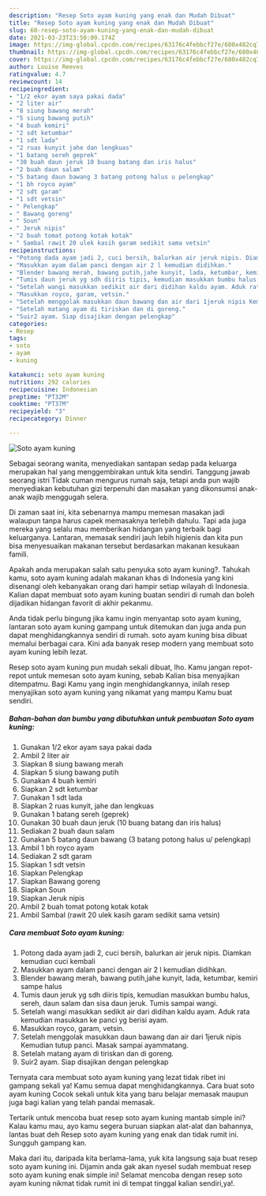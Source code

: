 ```yaml
---
description: "Resep Soto ayam kuning yang enak dan Mudah Dibuat"
title: "Resep Soto ayam kuning yang enak dan Mudah Dibuat"
slug: 60-resep-soto-ayam-kuning-yang-enak-dan-mudah-dibuat
date: 2021-03-23T23:50:09.174Z
image: https://img-global.cpcdn.com/recipes/63176c4febbcf27e/680x482cq70/soto-ayam-kuning-foto-resep-utama.jpg
thumbnail: https://img-global.cpcdn.com/recipes/63176c4febbcf27e/680x482cq70/soto-ayam-kuning-foto-resep-utama.jpg
cover: https://img-global.cpcdn.com/recipes/63176c4febbcf27e/680x482cq70/soto-ayam-kuning-foto-resep-utama.jpg
author: Louise Reeves
ratingvalue: 4.7
reviewcount: 14
recipeingredient:
- "1/2 ekor ayam saya pakai dada"
- "2 liter air"
- "8 siung bawang merah"
- "5 siung bawang putih"
- "4 buah kemiri"
- "2 sdt ketumbar"
- "1 sdt lada"
- "2 ruas kunyit jahe dan lengkuas"
- "1 batang sereh geprek"
- "30 buah daun jeruk 10 buang batang dan iris halus"
- "2 buah daun salam"
- "5 batang daun bawang 3 batang potong halus u pelengkap"
- "1 bh royco ayam"
- "2 sdt garam"
- "1 sdt vetsin"
- " Pelengkap"
- " Bawang goreng"
- " Soun"
- " Jeruk nipis"
- "2 buah tomat potong kotak kotak"
- " Sambal rawit 20 ulek kasih garam sedikit sama vetsin"
recipeinstructions:
- "Potong dada ayam jadi 2, cuci bersih, balurkan air jeruk nipis. Diamkan kemudian cuci kembali"
- "Masukkan ayam dalam panci dengan air 2 l kemudian didihkan."
- "Blender bawang merah, bawang putih,jahe kunyit, lada, ketumbar, kemiri sampe halus"
- "Tumis daun jeruk yg sdh diiris tipis, kemudian masukkan bumbu halus, sereh, daun salam dan sisa daun jeruk. Tumis sampai wangi."
- "Setelah wangi masukkan sedikit air dari didihan kaldu ayam. Aduk rata kemudian masukkan ke panci yg berisi ayam."
- "Masukkan royco, garam, vetsin."
- "Setelah menggolak masukkan daun bawang dan air dari 1jeruk nipis Kemudian tutup panci. Masak sampai ayammatang."
- "Setelah matang ayam di tiriskan dan di goreng."
- "Suir2 ayam. Siap disajikan dengan pelengkap"
categories:
- Resep
tags:
- soto
- ayam
- kuning

katakunci: soto ayam kuning 
nutrition: 292 calories
recipecuisine: Indonesian
preptime: "PT32M"
cooktime: "PT37M"
recipeyield: "3"
recipecategory: Dinner

---
```



![Soto ayam kuning](https://img-global.cpcdn.com/recipes/63176c4febbcf27e/680x482cq70/soto-ayam-kuning-foto-resep-utama.jpg)

Sebagai seorang wanita, menyediakan santapan sedap pada keluarga merupakan hal yang menggembirakan untuk kita sendiri. Tanggung jawab seorang istri Tidak cuman mengurus rumah saja, tetapi anda pun wajib menyediakan kebutuhan gizi terpenuhi dan masakan yang dikonsumsi anak-anak wajib menggugah selera.

Di zaman  saat ini, kita sebenarnya mampu memesan masakan jadi walaupun tanpa harus capek memasaknya terlebih dahulu. Tapi ada juga mereka yang selalu mau memberikan hidangan yang terbaik bagi keluarganya. Lantaran, memasak sendiri jauh lebih higienis dan kita pun bisa menyesuaikan makanan tersebut berdasarkan makanan kesukaan famili. 



Apakah anda merupakan salah satu penyuka soto ayam kuning?. Tahukah kamu, soto ayam kuning adalah makanan khas di Indonesia yang kini disenangi oleh kebanyakan orang dari hampir setiap wilayah di Indonesia. Kalian dapat membuat soto ayam kuning buatan sendiri di rumah dan boleh dijadikan hidangan favorit di akhir pekanmu.

Anda tidak perlu bingung jika kamu ingin menyantap soto ayam kuning, lantaran soto ayam kuning gampang untuk ditemukan dan juga anda pun dapat menghidangkannya sendiri di rumah. soto ayam kuning bisa dibuat memalui berbagai cara. Kini ada banyak resep modern yang membuat soto ayam kuning lebih lezat.

Resep soto ayam kuning pun mudah sekali dibuat, lho. Kamu jangan repot-repot untuk memesan soto ayam kuning, sebab Kalian bisa menyajikan ditempatmu. Bagi Kamu yang ingin menghidangkannya, inilah resep menyajikan soto ayam kuning yang nikamat yang mampu Kamu buat sendiri.

<!--inarticleads1-->

##### Bahan-bahan dan bumbu yang dibutuhkan untuk pembuatan Soto ayam kuning:

1. Gunakan 1/2 ekor ayam saya pakai dada
1. Ambil 2 liter air
1. Siapkan 8 siung bawang merah
1. Siapkan 5 siung bawang putih
1. Gunakan 4 buah kemiri
1. Siapkan 2 sdt ketumbar
1. Gunakan 1 sdt lada
1. Siapkan 2 ruas kunyit, jahe dan lengkuas
1. Gunakan 1 batang sereh (geprek)
1. Gunakan 30 buah daun jeruk (10 buang batang dan iris halus)
1. Sediakan 2 buah daun salam
1. Gunakan 5 batang daun bawang (3 batang potong halus u/ pelengkap)
1. Ambil 1 bh royco ayam
1. Sediakan 2 sdt garam
1. Siapkan 1 sdt vetsin
1. Siapkan  Pelengkap
1. Siapkan  Bawang goreng
1. Siapkan  Soun
1. Siapkan  Jeruk nipis
1. Ambil 2 buah tomat potong kotak kotak
1. Ambil  Sambal (rawit 20 ulek kasih garam sedikit sama vetsin)




<!--inarticleads2-->

##### Cara membuat Soto ayam kuning:

1. Potong dada ayam jadi 2, cuci bersih, balurkan air jeruk nipis. Diamkan kemudian cuci kembali
1. Masukkan ayam dalam panci dengan air 2 l kemudian didihkan.
1. Blender bawang merah, bawang putih,jahe kunyit, lada, ketumbar, kemiri sampe halus
1. Tumis daun jeruk yg sdh diiris tipis, kemudian masukkan bumbu halus, sereh, daun salam dan sisa daun jeruk. Tumis sampai wangi.
1. Setelah wangi masukkan sedikit air dari didihan kaldu ayam. Aduk rata kemudian masukkan ke panci yg berisi ayam.
1. Masukkan royco, garam, vetsin.
1. Setelah menggolak masukkan daun bawang dan air dari 1jeruk nipis Kemudian tutup panci. Masak sampai ayammatang.
1. Setelah matang ayam di tiriskan dan di goreng.
1. Suir2 ayam. Siap disajikan dengan pelengkap




Ternyata cara membuat soto ayam kuning yang lezat tidak ribet ini gampang sekali ya! Kamu semua dapat menghidangkannya. Cara buat soto ayam kuning Cocok sekali untuk kita yang baru belajar memasak maupun juga bagi kalian yang telah pandai memasak.

Tertarik untuk mencoba buat resep soto ayam kuning mantab simple ini? Kalau kamu mau, ayo kamu segera buruan siapkan alat-alat dan bahannya, lantas buat deh Resep soto ayam kuning yang enak dan tidak rumit ini. Sungguh gampang kan. 

Maka dari itu, daripada kita berlama-lama, yuk kita langsung saja buat resep soto ayam kuning ini. Dijamin anda gak akan nyesel sudah membuat resep soto ayam kuning enak simple ini! Selamat mencoba dengan resep soto ayam kuning nikmat tidak rumit ini di tempat tinggal kalian sendiri,ya!.

